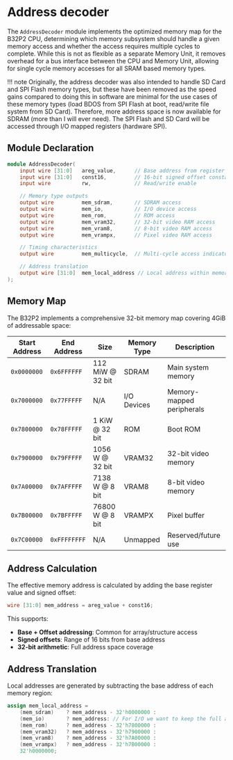 # Address decoder

The `AddressDecoder` module implements the optimized memory map for the B32P2 CPU, determining which memory subsystem should handle a given memory access and whether the access requires multiple cycles to complete. While this is not as flexible as a separate Memory Unit, it removes overhead for a bus interface between the CPU and Memory Unit, allowing for single cycle memory accesses for all SRAM based memory types.

!!! note
    Originally, the address decoder was also intended to handle SD Card and SPI Flash memory types, but these have been removed as the speed gains compared to doing this in software are minimal for the use cases of these memory types (load BDOS from SPI Flash at boot, read/write file system from SD Card). Therefore, more address space is now available for SDRAM (more than I will ever need). The SPI Flash and SD Card will be accessed through I/O mapped registers (hardware SPI).

## Module Declaration

```verilog
module AddressDecoder(
    input wire [31:0]   areg_value,      // Base address from register
    input wire [31:0]   const16,         // 16-bit signed offset constant
    input wire          rw,              // Read/write enable

    // Memory type outputs
    output wire         mem_sdram,       // SDRAM access
    output wire         mem_io,          // I/O device access
    output wire         mem_rom,         // ROM access
    output wire         mem_vram32,      // 32-bit video RAM access
    output wire         mem_vram8,       // 8-bit video RAM access
    output wire         mem_vrampx,      // Pixel video RAM access

    // Timing characteristics
    output wire         mem_multicycle,  // Multi-cycle access indicator

    // Address translation
    output wire [31:0]  mem_local_address // Local address within memory region
);
```

## Memory Map

The B32P2 implements a comprehensive 32-bit memory map covering 4GiB of addressable space:

| Start Address | End Address | Size | Memory Type | Description |
|---------------|-------------|------|-------------|-------------|
| `0x0000000` | `0x6FFFFFF` | 112 MiW @ 32 bit | SDRAM | Main system memory |
| `0x7000000` | `0x77FFFFF` | N/A | I/O Devices | Memory-mapped peripherals |
| `0x7800000` | `0x78FFFFF` | 1 KiW @ 32 bit | ROM | Boot ROM |
| `0x7900000` | `0x79FFFFF` | 1056 W @ 32 bit | VRAM32 | 32-bit video memory |
| `0x7A00000` | `0x7AFFFFF` | 7138 W @ 8 bit | VRAM8 | 8-bit video memory |
| `0x7B00000` | `0x7BFFFFF` | 76800 W @ 8 bit | VRAMPX | Pixel buffer |
| `0x7C00000` | `0xFFFFFFFF` | N/A | Unmapped | Reserved/future use |

## Address Calculation

The effective memory address is calculated by adding the base register value and signed offset:

```verilog
wire [31:0] mem_address = areg_value + const16;
```

This supports:

- **Base + Offset addressing**: Common for array/structure access
- **Signed offsets**: Range of 16 bits from base address
- **32-bit arithmetic**: Full address space coverage

## Address Translation

Local addresses are generated by subtracting the base address of each memory region:

```verilog
assign mem_local_address = 
    (mem_sdram)    ? mem_address - 32'h0000000 :
    (mem_io)       ? mem_address: // For I/O we want to keep the full address to avoid confusion
    (mem_rom)      ? mem_address - 32'h7800000 :
    (mem_vram32)   ? mem_address - 32'h7900000 :
    (mem_vram8)    ? mem_address - 32'h7A00000 :
    (mem_vrampx)   ? mem_address - 32'h7B00000 :
    32'h0000000;
```

